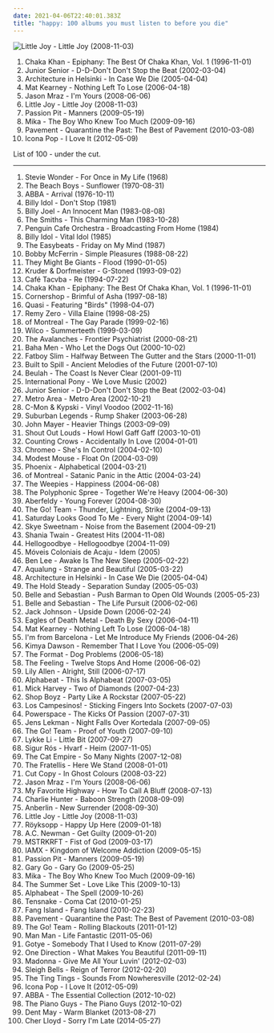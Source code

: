 ```yaml
---
date: 2021-04-06T22:40:01.383Z
title: "happy: 100 albums you must listen to before you die"
---
```

![Little Joy - Little Joy (2008-11-03)](http://coverartarchive.org/release/c2111aeb-1666-4b3d-9ba9-50e7f66c5de0/7171674981-500.jpg "Little Joy - Little Joy (2008-11-03)")
<ol class="albums">
<li data-cover="https://img.discogs.com/FgbPiternqKM7Y3ZY-47Bb5hAJI=/fit-in/600x528/filters:strip_icc():format(jpeg):mode_rgb():quality(90)/discogs-images/R-13523642-1555828422-6154.jpeg.jpg" data-tags="soul, 80s, female vocalists, happy, quiet storm, funk, romantic, passionate, rnb, confident, playful, partying, sensual, sexual, celebratory, exuberant, empowerment, joyous, carefree, motivation, stylish, girls night out, romantic evening, c khan" role="button">Chaka Khan - Epiphany: The Best Of Chaka Khan, Vol. 1 (1996-11-01)</li>
<li data-cover="http://coverartarchive.org/release/7c71b328-e6ab-48b1-96b8-f1df0fca78eb/2981796820-500.jpg" data-tags="electronic, electronica, happy, dance" role="button">Junior Senior - D-D-Don't Don't Stop the Beat (2002-03-04)</li>
<li data-cover="https://img.discogs.com/dvj5OpSy9aqWBgTg6DzCum06chU=/fit-in/280x243/filters:strip_icc():format(jpeg):mode_rgb():quality(90)/discogs-images/R-747219-1242292656.jpeg.jpg" data-tags="indie pop" role="button">Architecture in Helsinki - In Case We Die (2005-04-04)</li>
<li data-cover="https://img.discogs.com/ihYWSmPw0AwWWyMFFIaHYTuzsU8=/fit-in/220x219/filters:strip_icc():format(jpeg):mode_rgb():quality(90)/discogs-images/R-2116301-1439610592-2602.jpeg.jpg" data-tags="mat kearney" role="button">Mat Kearney - Nothing Left To Lose (2006-04-18)</li>
<li data-cover="https://via.placeholder.com/450" data-tags="jason mraz" role="button">Jason Mraz - I'm Yours (2008-06-06)</li>
<li data-cover="http://coverartarchive.org/release/c2111aeb-1666-4b3d-9ba9-50e7f66c5de0/7171674981-500.jpg" data-tags="happy" role="button">Little Joy - Little Joy (2008-11-03)</li>
<li data-cover="http://coverartarchive.org/release/830e2a21-1e76-40ad-a4a5-9a1b12d656ff/11102770324-500.jpg" data-tags="electronic, indie pop, indie" role="button">Passion Pit - Manners (2009-05-19)</li>
<li data-cover="https://img.discogs.com/IKYwr9L9ZoxLmVAvJk4Myb1_G_Y=/fit-in/600x530/filters:strip_icc():format(jpeg):mode_rgb():quality(90)/discogs-images/R-8105976-1553876160-6124.jpeg.jpg" data-tags="pop, mika" role="button">Mika - The Boy Who Knew Too Much (2009-09-16)</li>
<li data-cover="https://img.discogs.com/2IIK8qOIU4JM6j4oSC2Fhkfej9s=/fit-in/597x600/filters:strip_icc():format(jpeg):mode_rgb():quality(90)/discogs-images/R-856907-1186603009.jpeg.jpg" data-tags="indie rock, happy, lo-fi, quirky, reflective, noise pop, summer, irreverent, organic, freewheeling, wry, fun, sophisticated, warm, drinking, silly, detached, playful, school, summery, rollicking, witty, exuberant, acerbic, humorous, bright, volatile, ramshackle, messy, sprawling, hanging out, restrained, sparkling" role="button">Pavement - Quarantine the Past: The Best of Pavement (2010-03-08)</li>
<li data-cover="http://coverartarchive.org/release/887f5886-3ade-4b40-b9b0-8a9dc17912be/5213943610-500.jpg" data-tags="i love it, electronic" role="button">Icona Pop - I Love It (2012-05-09)</li>
</ol>
List of 100 - under the cut.
<!-- more -->

_________________

<ol class="albums">
<li data-cover="http://coverartarchive.org/release/2f15114e-4bb6-4741-8b24-fbe8cfcbdf9b/10124261890-500.jpg" data-tags="soul, motown, stevie wonder" role="button">
Stevie Wonder - For Once in My Life (1968)
</li>
<li data-cover="http://coverartarchive.org/release/4831d4b1-ef4c-3140-b7b3-b629bd4b0eed/26221497654-500.jpg" data-tags="70s" role="button">
The Beach Boys - Sunflower (1970-08-31)
</li>
<li data-cover="http://coverartarchive.org/release/f2e7464f-d63b-426b-9a11-6c12c3b5bb84/18748080001-500.jpg" data-tags="pop, 70s" role="button">
ABBA - Arrival (1976-10-11)
</li>
<li data-cover="http://coverartarchive.org/release/6671f035-bb7f-48f3-98a3-99ca33202c67/14753977630-500.jpg" data-tags="80s, happy, 1981 albums, flashback alternatives, gespannt" role="button">
Billy Idol - Don't Stop (1981)
</li>
<li data-cover="http://coverartarchive.org/release/bc1be554-7601-3b7e-9cdf-ca98e8e98d0d/9466376999-500.jpg" data-tags="80s, pop, classic rock" role="button">
Billy Joel - An Innocent Man (1983-08-08)
</li>
<li data-cover="https://img.discogs.com/Feym80uVoAut1K5XZG7_l0q_F3M=/fit-in/600x601/filters:strip_icc():format(jpeg):mode_rgb():quality(90)/discogs-images/R-1493201-1541766046-7285.jpeg.jpg" data-tags="happy, brit pop" role="button">
The Smiths - This Charming Man (1983-10-28)
</li>
<li data-cover="http://coverartarchive.org/release/1d133e61-a564-42ce-b3cc-16de07129543/20137019781-500.jpg" data-tags="ambient, happy" role="button">
Penguin Cafe Orchestra - Broadcasting From Home (1984)
</li>
<li data-cover="http://coverartarchive.org/release/08c1b5dc-8b44-4039-b86f-c0dc4975cc27/9230305954-500.jpg" data-tags="80s, rock, new wave" role="button">
Billy Idol - Vital Idol (1985)
</li>
<li data-cover="https://img.discogs.com/tLxPzs6lDnBK-KVqGcFCDefuJGY=/fit-in/200x200/filters:strip_icc():format(jpeg):mode_rgb():quality(90)/discogs-images/R-2953368-1316419473.jpeg.jpg" data-tags="classic rock, 60s, psychedelic, oldies, beat" role="button">
The Easybeats - Friday on My Mind (1987)
</li>
<li data-cover="https://img.discogs.com/N0yLwGB1N62q6L1sBZX0T-eJ_O8=/fit-in/600x595/filters:strip_icc():format(jpeg):mode_rgb():quality(90)/discogs-images/R-6339568-1416841014-5652.jpeg.jpg" data-tags="jazz, a cappella, vocal, reggae" role="button">
Bobby McFerrin - Simple Pleasures (1988-08-22)
</li>
<li data-cover="http://coverartarchive.org/release/22f6cbf4-bc17-4e61-bee9-77f86134426c/8972699010-500.jpg" data-tags="alternative" role="button">
They Might Be Giants - Flood (1990-01-05)
</li>
<li data-cover="https://via.placeholder.com/450" data-tags="chillout, downtempo" role="button">
Kruder & Dorfmeister - G-Stoned (1993-09-02)
</li>
<li data-cover="http://coverartarchive.org/release/c07c0e12-e8e4-416d-bad2-6458aee6c0d8/14938677749-500.jpg" data-tags="quirky, energetic, playful" role="button">
Café Tacvba - Re (1994-07-22)
</li>
<li data-cover="https://img.discogs.com/FgbPiternqKM7Y3ZY-47Bb5hAJI=/fit-in/600x528/filters:strip_icc():format(jpeg):mode_rgb():quality(90)/discogs-images/R-13523642-1555828422-6154.jpeg.jpg" data-tags="soul, 80s, female vocalists, happy, quiet storm, funk, romantic, passionate, rnb, confident, playful, partying, sensual, sexual, celebratory, exuberant, empowerment, joyous, carefree, motivation, stylish, girls night out, romantic evening, c khan" role="button">
Chaka Khan - Epiphany: The Best Of Chaka Khan, Vol. 1 (1996-11-01)
</li>
<li data-cover="https://img.discogs.com/N0DYQcqv2Jz9FvR27AOv7ZoFATA=/fit-in/600x531/filters:strip_icc():format(jpeg):mode_rgb():quality(90)/discogs-images/R-48731-1477864490-2799.jpeg.jpg" data-tags="electronica, indie rock, raga rock" role="button">
Cornershop - Brimful of Asha (1997-08-18)
</li>
<li data-cover="http://coverartarchive.org/release/51e264dd-6628-4007-a00c-3d067b72611f/5114498331-500.jpg" data-tags="indie, alternative rock, indie pop, happy, experimental rock, drums, lyrics, favorite drummers, sam coomes, sitrc: birds, dr small jukebox, janet weis, roxichord" role="button">
Quasi - Featuring "Birds" (1998-04-07)
</li>
<li data-cover="http://coverartarchive.org/release/520b1016-8544-48b7-808d-c3dc9f1b7424/15736645484-500.jpg" data-tags="alternative rock" role="button">
Remy Zero - Villa Elaine (1998-08-25)
</li>
<li data-cover="http://coverartarchive.org/release/ec296c98-a954-4ae2-9e50-40ec6753c6c3/28727949293-500.jpg" data-tags="indie pop, indie rock" role="button">
of Montreal - The Gay Parade (1999-02-16)
</li>
<li data-cover="http://coverartarchive.org/release/38a40944-ac73-4c8e-8638-ec0075b170ea/4530840085-500.jpg" data-tags="90s" role="button">
Wilco - Summerteeth (1999-03-09)
</li>
<li data-cover="http://coverartarchive.org/release/17721db8-7694-4ab4-ac6a-9ebf9bb6e0f7/16291381884-500.jpg" data-tags="electronic" role="button">
The Avalanches - Frontier Psychiatrist (2000-08-21)
</li>
<li data-cover="http://coverartarchive.org/release/e1eb09f5-090f-4a15-8fa2-a8cf7c16d87d/11878814902-500.jpg" data-tags="eurodance" role="button">
Baha Men - Who Let the Dogs Out (2000-10-02)
</li>
<li data-cover="http://coverartarchive.org/release/dfc9ac28-7ec8-3052-8653-0b2eee239b58/9158817243-500.jpg" data-tags="electronic" role="button">
Fatboy Slim - Halfway Between The Gutter and the Stars (2000-11-01)
</li>
<li data-cover="http://coverartarchive.org/release/fd417b02-f15c-43c0-b245-853b8de59ae0/23610670853-500.jpg" data-tags="indie, indie rock, 00s" role="button">
Built to Spill - Ancient Melodies of the Future (2001-07-10)
</li>
<li data-cover="https://img.discogs.com/Ibc3g8neRWGeMlXTjKh7Ue6p2I8=/fit-in/600x597/filters:strip_icc():format(jpeg):mode_rgb():quality(90)/discogs-images/R-1069108-1445584448-4000.jpeg.jpg" data-tags="indie pop, indie rock" role="button">
Beulah - The Coast Is Never Clear (2001-09-11)
</li>
<li data-cover="http://coverartarchive.org/release/58a7061d-6dc3-4fc0-84dd-c08a9c2293e3/27378446093-500.jpg" data-tags="electronica" role="button">
International Pony - We Love Music (2002)
</li>
<li data-cover="http://coverartarchive.org/release/7c71b328-e6ab-48b1-96b8-f1df0fca78eb/2981796820-500.jpg" data-tags="electronic, electronica, happy, dance" role="button">
Junior Senior - D-D-Don't Don't Stop the Beat (2002-03-04)
</li>
<li data-cover="http://coverartarchive.org/release/dddf9405-d33e-42d1-8c30-6bf0e69cafea/4482518089-500.jpg" data-tags="house" role="button">
Metro Area - Metro Area (2002-10-21)
</li>
<li data-cover="http://coverartarchive.org/release/4e40d5d9-5c54-4466-92cc-cd924ea45a8c/2978448714-500.jpg" data-tags="electronic, dance, happy, groovy, favs, lekkah, 4nas, nadh, vemu, mmwm" role="button">
C-Mon & Kypski - Vinyl Voodoo (2002-11-16)
</li>
<li data-cover="http://coverartarchive.org/release/d1acd38d-e01b-4de2-a929-ac1b72ec7d7c/3412654508-500.jpg" data-tags="ska" role="button">
Suburban Legends - Rump Shaker (2003-06-28)
</li>
<li data-cover="http://coverartarchive.org/release/de5686c7-a301-476e-b4df-61f67f83824b/6621900880-500.jpg" data-tags="john mayer, rock" role="button">
John Mayer - Heavier Things (2003-09-09)
</li>
<li data-cover="https://img.discogs.com/6GJfVqXu_BJ_fRyCbg5ue7oXqlI=/fit-in/208x208/filters:strip_icc():format(jpeg):mode_rgb():quality(90)/discogs-images/R-4383615-1363448225-9578.jpeg.jpg" data-tags="indie, swedish, indie rock" role="button">
Shout Out Louds - Howl Howl Gaff Gaff (2003-10-01)
</li>
<li data-cover="http://coverartarchive.org/release/490c329a-7ce9-4eb0-9b00-52175419d031/14684164202-500.jpg" data-tags="soundtrack, shrek" role="button">
Counting Crows - Accidentally In Love (2004-01-01)
</li>
<li data-cover="http://coverartarchive.org/release/1182aafc-c201-379d-ab99-52f604e25819/9749635411-500.jpg" data-tags="dance" role="button">
Chromeo - She's In Control (2004-02-10)
</li>
<li data-cover="https://img.discogs.com/Fcd_ngnmbfHMBVF1BuZQ5_7ndlI=/fit-in/342x342/filters:strip_icc():format(jpeg):mode_rgb():quality(90)/discogs-images/R-356917-1155841615.jpeg.jpg" data-tags="indie, rock, alternative, happy, float on, stuff i own in vinyl" role="button">
Modest Mouse - Float On (2004-03-09)
</li>
<li data-cover="http://coverartarchive.org/release/60f0b2d1-91e8-44a7-af2c-aa31390fbcb8/2142598614-500.jpg" data-tags="indie, indiepop, french" role="button">
Phoenix - Alphabetical (2004-03-21)
</li>
<li data-cover="https://via.placeholder.com/450" data-tags="indie pop, indie" role="button">
of Montreal - Satanic Panic in the Attic (2004-03-24)
</li>
<li data-cover="http://coverartarchive.org/release/250bd2dc-a9e8-4c50-9b3d-7863a0efc6d2/3457679280-500.jpg" data-tags="indie" role="button">
The Weepies - Happiness (2004-06-08)
</li>
<li data-cover="https://img.discogs.com/lzFMmF4o_1CHcawzh0Dh-ZrGlJA=/fit-in/600x594/filters:strip_icc():format(jpeg):mode_rgb():quality(90)/discogs-images/R-775719-1504126297-9436.jpeg.jpg" data-tags="symphonic pop, alternative, rock" role="button">
The Polyphonic Spree - Together We're Heavy (2004-06-30)
</li>
<li data-cover="http://coverartarchive.org/release/b4d25605-3b43-4fe3-90e6-3b3a492b2421/11156278391-500.jpg" data-tags="twee, happy, chamber music, cheerful, gentle, playful, sweet, 2000s, summery, bright, lively, effervescent, sparkling, innocent, laid-back/ mellow, my goodies, bobjebus16 owns this, indie i own" role="button">
Aberfeldy - Young Forever (2004-08-30)
</li>
<li data-cover="https://img.discogs.com/Gl0JdmtBh4Bu5ENhknStJ6146Ig=/fit-in/600x645/filters:strip_icc():format(jpeg):mode_rgb():quality(90)/discogs-images/R-8577781-1464404138-7605.jpeg.jpg" data-tags="indie, indie rock" role="button">
The Go! Team - Thunder, Lightning, Strike (2004-09-13)
</li>
<li data-cover="https://img.discogs.com/btRp2YznA7QF_9Z576LqzmNocSY=/fit-in/600x600/filters:strip_icc():format(jpeg):mode_rgb():quality(90)/discogs-images/R-442593-1448241064-5247.jpeg.jpg" data-tags="indie pop, twee, happy, boy-girl, pretty indiepop" role="button">
Saturday Looks Good To Me - Every Night (2004-09-14)
</li>
<li data-cover="https://img.discogs.com/FH5EyJ1vHROjni-DJam6i3vIffE=/fit-in/599x600/filters:strip_icc():format(jpeg):mode_rgb():quality(90)/discogs-images/R-1123385-1491730920-7201.jpeg.jpg" data-tags="rock, female vocalists, skye sweetnam, pop" role="button">
Skye Sweetnam - Noise from the Basement (2004-09-21)
</li>
<li data-cover="http://coverartarchive.org/release/958f84cf-4658-38d5-8af7-e82b7e4201cc/20691175360-500.jpg" data-tags="shania twain, country" role="button">
Shania Twain - Greatest Hits (2004-11-08)
</li>
<li data-cover="https://img.discogs.com/z3T_-5SwKJv3viffyvZ7sS1oidI=/fit-in/600x600/filters:strip_icc():format(jpeg):mode_rgb():quality(90)/discogs-images/R-606587-1360608770-4502.jpeg.jpg" data-tags="hellogoodbye" role="button">
Hellogoodbye - Hellogoodbye (2004-11-09)
</li>
<li data-cover="http://coverartarchive.org/release/920a21ae-5b89-4797-9a5a-5a2cf6666076/6306595448-500.jpg" data-tags="brasil, brazilian, ouvir com calma" role="button">
Móveis Coloniais de Acaju - Idem (2005)
</li>
<li data-cover="http://coverartarchive.org/release/7f1caad2-d40e-4568-b316-a6b58bfaf03b/22120885010-500.jpg" data-tags="australian" role="button">
Ben Lee - Awake Is The New Sleep (2005-02-22)
</li>
<li data-cover="http://coverartarchive.org/release/c258da99-ac2f-479c-95e7-21d9724fc225/11205419977-500.jpg" data-tags="indie, pop, folk" role="button">
Aqualung - Strange and Beautiful (2005-03-22)
</li>
<li data-cover="https://img.discogs.com/dvj5OpSy9aqWBgTg6DzCum06chU=/fit-in/280x243/filters:strip_icc():format(jpeg):mode_rgb():quality(90)/discogs-images/R-747219-1242292656.jpeg.jpg" data-tags="indie pop" role="button">
Architecture in Helsinki - In Case We Die (2005-04-04)
</li>
<li data-cover="https://img.discogs.com/zglsbKAcHiIS-ejfAIagUpjrYMo=/fit-in/600x615/filters:strip_icc():format(jpeg):mode_rgb():quality(90)/discogs-images/R-660171-1499753855-2263.jpeg.jpg" data-tags="rock, indie" role="button">
The Hold Steady - Separation Sunday (2005-05-03)
</li>
<li data-cover="https://via.placeholder.com/450" data-tags="indie pop, indie, 00s" role="button">
Belle and Sebastian - Push Barman to Open Old Wounds (2005-05-23)
</li>
<li data-cover="http://coverartarchive.org/release/71b19909-8463-422b-abad-5718d37888b9/3112709631-500.jpg" data-tags="indie, indie pop" role="button">
Belle and Sebastian - The Life Pursuit (2006-02-06)
</li>
<li data-cover="http://coverartarchive.org/release/76409081-4134-4264-9c44-43712f552cd7/21434002898-500.jpg" data-tags="happy, cute, acoustic, laid back, jack johnson, beachy, i can play this song" role="button">
Jack Johnson - Upside Down (2006-02-24)
</li>
<li data-cover="https://img.discogs.com/Cr51MwOudaSojupQ5v1KBoHYtFE=/fit-in/600x450/filters:strip_icc():format(jpeg):mode_rgb():quality(90)/discogs-images/R-1655801-1448876667-9552.jpeg.jpg" data-tags="alternative rock, stoner rock, rock, garage rock" role="button">
Eagles of Death Metal - Death By Sexy (2006-04-11)
</li>
<li data-cover="https://img.discogs.com/ihYWSmPw0AwWWyMFFIaHYTuzsU8=/fit-in/220x219/filters:strip_icc():format(jpeg):mode_rgb():quality(90)/discogs-images/R-2116301-1439610592-2602.jpeg.jpg" data-tags="mat kearney" role="button">
Mat Kearney - Nothing Left To Lose (2006-04-18)
</li>
<li data-cover="https://img.discogs.com/k0hr64G-d7eA6WlD7l0CC6xedeA=/fit-in/594x594/filters:strip_icc():format(jpeg):mode_rgb():quality(90)/discogs-images/R-793834-1159431566.jpeg.jpg" data-tags="indie pop" role="button">
I'm from Barcelona - Let Me Introduce My Friends (2006-04-26)
</li>
<li data-cover="https://img.discogs.com/0g8A8Ic0qyE1JbqnSZo3mewZPl0=/fit-in/600x600/filters:strip_icc():format(jpeg):mode_rgb():quality(90)/discogs-images/R-707924-1198936469.gif.jpg" data-tags="singer-songwriter" role="button">
Kimya Dawson - Remember That I Love You (2006-05-09)
</li>
<li data-cover="https://via.placeholder.com/450" data-tags="indie" role="button">
The Format - Dog Problems (2006-05-18)
</li>
<li data-cover="https://img.discogs.com/MF5OAxYidkbpBbnMfpmbS4Mpdtk=/fit-in/600x913/filters:strip_icc():format(jpeg):mode_rgb():quality(90)/discogs-images/R-9036903-1510133812-1025.jpeg.jpg" data-tags="british, soft rock, pop, indie, rock" role="button">
The Feeling - Twelve Stops And Home (2006-06-02)
</li>
<li data-cover="http://coverartarchive.org/release/7775091e-b300-4dce-849e-93dbaa96eab5/7457813154-500.jpg" data-tags="pop" role="button">
Lily Allen - Alright, Still (2006-07-17)
</li>
<li data-cover="http://coverartarchive.org/release/b21037d4-f190-407e-9857-799374e9a8b7/8282348000-500.jpg" data-tags="pop" role="button">
Alphabeat - This Is Alphabeat (2007-03-05)
</li>
<li data-cover="http://coverartarchive.org/release/39179293-13af-457b-86f8-5aa593cb280b/2363973540-500.jpg" data-tags="rock, alternative rock, happy, tranquility, angry, late night, mysterious, 00s, mute records, want, album, great production, sternenlieder, a song for the end of the world, like passing clouds, sometimes divine - sometimes devilish, another gem of a solo album by mick harvey, hopes for a solo career now an ex-bad seed" role="button">
Mick Harvey - Two of Diamonds (2007-04-23)
</li>
<li data-cover="https://img.discogs.com/6n_StLjzNmzNkY6rQKJHl5wGZNU=/fit-in/600x554/filters:strip_icc():format(jpeg):mode_rgb():quality(90)/discogs-images/R-1952632-1500431620-6697.jpeg.jpg" data-tags="rap, happy, club shit" role="button">
Shop Boyz - Party Like A Rockstar (2007-05-22)
</li>
<li data-cover="https://via.placeholder.com/450" data-tags="indie pop, indie" role="button">
Los Campesinos! - Sticking Fingers Into Sockets (2007-07-03)
</li>
<li data-cover="http://coverartarchive.org/release/84097af6-1f12-4d65-99e9-a064725e6eb4/18815227088-500.jpg" data-tags="happy, makes me wanna dance, discoverockult, make me feel happy, powerspace, suprizing good, jumpingonthebed, willgetthisalbumdefinitely, stephkicks, find yourself here" role="button">
Powerspace - The Kicks Of Passion (2007-07-31)
</li>
<li data-cover="http://coverartarchive.org/release/4bae6b93-7d34-4abe-984f-61487858e8fa/4890223091-500.jpg" data-tags="indie pop, indie" role="button">
Jens Lekman - Night Falls Over Kortedala (2007-09-05)
</li>
<li data-cover="http://coverartarchive.org/release/aea336b8-1c7f-3e9b-9d0b-bec2194f3419/28649007939-500.jpg" data-tags="indie, 00s, heavy rotation" role="button">
The Go! Team - Proof of Youth (2007-09-10)
</li>
<li data-cover="http://coverartarchive.org/release/1be60745-5d0c-3a6b-b365-ecb20299dd6d/12154931370-500.jpg" data-tags="female vocalists" role="button">
Lykke Li - Little Bit (2007-09-27)
</li>
<li data-cover="http://coverartarchive.org/release/a8270390-c345-4d3a-a341-187722f75160/8583241241-500.jpg" data-tags="post-rock, icelandic" role="button">
Sigur Rós - Hvarf - Heim (2007-11-05)
</li>
<li data-cover="http://coverartarchive.org/release/60c75797-7ea4-4a9d-83f5-b25dea1c4bce/2067224068-500.jpg" data-tags="funk, ska, jazz" role="button">
The Cat Empire - So Many Nights (2007-12-08)
</li>
<li data-cover="http://coverartarchive.org/release/a7cc45cd-0290-4178-8123-817ed02baca8/3470357156-500.jpg" data-tags="indie rock, rock, indie" role="button">
The Fratellis - Here We Stand (2008-01-01)
</li>
<li data-cover="http://coverartarchive.org/release/bee6b37a-b48e-4743-b253-77ace8c62f1d/2266503775-500.jpg" data-tags="electronic" role="button">
Cut Copy - In Ghost Colours (2008-03-22)
</li>
<li data-cover="https://via.placeholder.com/450" data-tags="jason mraz" role="button">
Jason Mraz - I'm Yours (2008-06-06)
</li>
<li data-cover="https://img.discogs.com/-icbU4pwffzydFCvpNSUUul6LOQ=/fit-in/500x500/filters:strip_icc():format(jpeg):mode_rgb():quality(90)/discogs-images/R-3794254-1344691332-2901.jpeg.jpg" data-tags="happy, summer, sweet, makes me happy" role="button">
My Favorite Highway - How To Call A Bluff (2008-07-13)
</li>
<li data-cover="http://coverartarchive.org/release/161f1a07-4223-41a8-909d-134009acce9f/5999582806-500.jpg" data-tags="jazz, happy, bass, instrumental music" role="button">
Charlie Hunter - Baboon Strength (2008-09-09)
</li>
<li data-cover="https://img.discogs.com/q9M0ZFD4a27h57L5HCc2vL0NvSg=/fit-in/600x600/filters:strip_icc():format(jpeg):mode_rgb():quality(90)/discogs-images/R-1497920-1263269238.jpeg.jpg" data-tags="alternative rock, rock" role="button">
Anberlin - New Surrender (2008-09-30)
</li>
<li data-cover="http://coverartarchive.org/release/c2111aeb-1666-4b3d-9ba9-50e7f66c5de0/7171674981-500.jpg" data-tags="happy" role="button">
Little Joy - Little Joy (2008-11-03)
</li>
<li data-cover="http://coverartarchive.org/release/71a858f1-0f5e-490d-a2a5-fb2e59ec3e4b/8894527731-500.jpg" data-tags="electronic" role="button">
Röyksopp - Happy Up Here (2009-01-18)
</li>
<li data-cover="http://coverartarchive.org/release/02a56c3b-b793-3f2f-abbf-c9844fd3953a/15606688812-500.jpg" data-tags="indie, rock, indie rock, happy, canadian, 00s, matador, verbwhores2009, my whole damn collection, tag auditions" role="button">
A.C. Newman - Get Guilty (2009-01-20)
</li>
<li data-cover="https://img.discogs.com/-DRPp_LWq8HBapQbL1grC57diKs=/fit-in/320x319/filters:strip_icc():format(jpeg):mode_rgb():quality(90)/discogs-images/R-1709934-1238425451.jpeg.jpg" data-tags="electronic" role="button">
MSTRKRFT - Fist of God (2009-03-17)
</li>
<li data-cover="https://img.discogs.com/lNDL8nXCb7x21HoFPfPmChKCZZU=/fit-in/600x534/filters:strip_icc():format(jpeg):mode_rgb():quality(90)/discogs-images/R-1773854-1609708059-9034.jpeg.jpg" data-tags="alternative" role="button">
IAMX - Kingdom of Welcome Addiction (2009-05-15)
</li>
<li data-cover="http://coverartarchive.org/release/830e2a21-1e76-40ad-a4a5-9a1b12d656ff/11102770324-500.jpg" data-tags="electronic, indie pop, indie" role="button">
Passion Pit - Manners (2009-05-19)
</li>
<li data-cover="http://coverartarchive.org/release/6aa055b1-051e-42e2-8782-65d25013e48d/12504569177-500.jpg" data-tags="pop, rock, british, happy, summer" role="button">
Gary Go - Gary Go (2009-05-25)
</li>
<li data-cover="https://img.discogs.com/IKYwr9L9ZoxLmVAvJk4Myb1_G_Y=/fit-in/600x530/filters:strip_icc():format(jpeg):mode_rgb():quality(90)/discogs-images/R-8105976-1553876160-6124.jpeg.jpg" data-tags="pop, mika" role="button">
Mika - The Boy Who Knew Too Much (2009-09-16)
</li>
<li data-cover="http://coverartarchive.org/release/4631f280-bc71-403f-a8fd-4637974ccf31/17601593140-500.jpg" data-tags="the summer set, rock, powerpop" role="button">
The Summer Set - Love Like This (2009-10-13)
</li>
<li data-cover="http://coverartarchive.org/release/fd57d406-6d9b-483d-be8d-75a377e757fe/2524009497-500.jpg" data-tags="electronic, electropop, pop, dance, happy, synthpop, fun, danish, europop, danish poprock" role="button">
Alphabeat - The Spell (2009-10-26)
</li>
<li data-cover="https://img.discogs.com/Wbl1K45Uck0dvUYqtwZOpSDYqAQ=/fit-in/500x500/filters:strip_icc():format(jpeg):mode_rgb():quality(90)/discogs-images/R-2103001-1264239385.jpeg.jpg" data-tags="electro, dance, happy, house, chic" role="button">
Tensnake - Coma Cat (2010-01-25)
</li>
<li data-cover="http://coverartarchive.org/release/593a917a-9f7e-46ea-bf2f-10a6f34fadb4/13513416639-500.jpg" data-tags="indie rock" role="button">
Fang Island - Fang Island (2010-02-23)
</li>
<li data-cover="https://img.discogs.com/2IIK8qOIU4JM6j4oSC2Fhkfej9s=/fit-in/597x600/filters:strip_icc():format(jpeg):mode_rgb():quality(90)/discogs-images/R-856907-1186603009.jpeg.jpg" data-tags="indie rock, happy, lo-fi, quirky, reflective, noise pop, summer, irreverent, organic, freewheeling, wry, fun, sophisticated, warm, drinking, silly, detached, playful, school, summery, rollicking, witty, exuberant, acerbic, humorous, bright, volatile, ramshackle, messy, sprawling, hanging out, restrained, sparkling" role="button">
Pavement - Quarantine the Past: The Best of Pavement (2010-03-08)
</li>
<li data-cover="https://img.discogs.com/lnbpDTN0xZ_UFcLRkuJzqvdVGN8=/fit-in/270x432/filters:strip_icc():format(jpeg):mode_rgb():quality(90)/discogs-images/R-2067295-1262075607.png.jpg" data-tags="my gang 11" role="button">
The Go! Team - Rolling Blackouts (2011-01-12)
</li>
<li data-cover="http://coverartarchive.org/release/3bcfd4b2-a2f4-4d9a-ae5d-bbe6f343b1c5/4781198698-500.jpg" data-tags="alternative, indie rock, happy, electornic, low down, drunk walking the streets at 4am thinking of her, u street dc" role="button">
Man Man - Life Fantastic (2011-05-06)
</li>
<li data-cover="https://img.discogs.com/onmqSEYZPlKxHXLcDhp3F3tVWLQ=/fit-in/600x450/filters:strip_icc():format(jpeg):mode_rgb():quality(90)/discogs-images/R-10455018-1497785721-9981.jpeg.jpg" data-tags="pop, somebody that i used to know" role="button">
Gotye - Somebody That I Used to Know (2011-07-29)
</li>
<li data-cover="https://via.placeholder.com/450" data-tags="one direction" role="button">
One Direction - What Makes You Beautiful (2011-09-11)
</li>
<li data-cover="http://coverartarchive.org/release/7841b4d3-3e9f-4d11-ba02-aca5d19558a4/1940920868-500.jpg" data-tags="madonna, pop" role="button">
Madonna - Give Me All Your Luvin' (2012-02-03)
</li>
<li data-cover="http://coverartarchive.org/release/afc47229-be68-49be-9306-6563a2acbad8/3180799317-500.jpg" data-tags="noise pop, indie rock" role="button">
Sleigh Bells - Reign of Terror (2012-02-20)
</li>
<li data-cover="http://coverartarchive.org/release/ccecd601-45e2-411c-bae2-650dd504bf03/13992225037-500.jpg" data-tags="indie, electronic" role="button">
The Ting Tings - Sounds From Nowheresville (2012-02-24)
</li>
<li data-cover="http://coverartarchive.org/release/887f5886-3ade-4b40-b9b0-8a9dc17912be/5213943610-500.jpg" data-tags="i love it, electronic" role="button">
Icona Pop - I Love It (2012-05-09)
</li>
<li data-cover="http://coverartarchive.org/release/d6d36ec5-4353-40e1-bfcc-973e6598ce10/23685209531-500.jpg" data-tags="pop, happy, romantic, energetic, club, cheerful, gentle, elegant, fun, sophisticated, playful, relaxation, sweet, sensual, delicate, light, dance party, abba, celebratory, sentimental, exuberant, joyous, stylish, plaintive, naive, housework, sparkling, innocent, euro-pop, am pop, sugary, gleeful, giddy, scandinavian pop" role="button">
ABBA - The Essential Collection (2012-10-02)
</li>
<li data-cover="http://coverartarchive.org/release/c3662da7-dd97-481e-bc61-3d046cccc51b/7638922855-500.jpg" data-tags="piano" role="button">
The Piano Guys - The Piano Guys (2012-10-02)
</li>
<li data-cover="https://img.discogs.com/67xYbCt6yRMFLBcXo0P4avWGYB0=/fit-in/600x600/filters:strip_icc():format(jpeg):mode_rgb():quality(90)/discogs-images/R-4858926-1377700074-7633.jpeg.jpg" data-tags="indie pop, happy, soft rock, literate, cheerful, irreverent, earnest, earthy, fun, sophisticated, pastoral, warm, playful, sweet, imagination, witty, exuberant, tender, campy, carefree, refined, stylish, theatrical, ambitious, gleeful, soft rock revival" role="button">
Dent May - Warm Blanket (2013-08-27)
</li>
<li data-cover="http://coverartarchive.org/release/061227cc-726d-4dbb-96e2-7e6da17c2dbb/7322842299-500.jpg" data-tags="pop" role="button">
Cher Lloyd - Sorry I'm Late (2014-05-27)
</li>
</ol>